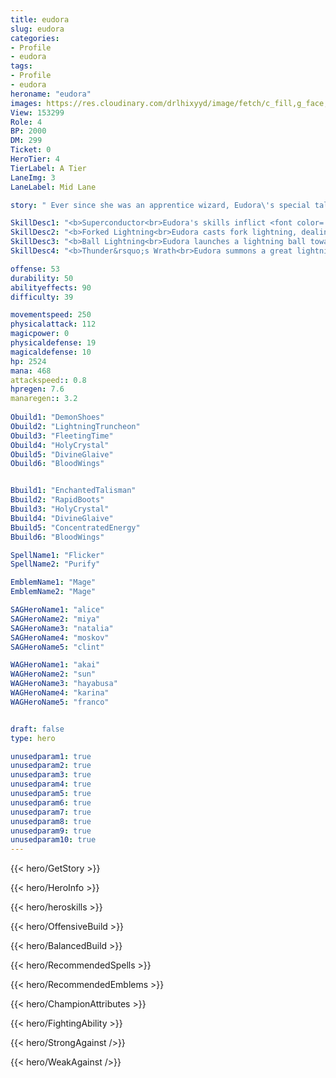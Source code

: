```yaml
---
title: eudora
slug: eudora
categories: 
- Profile 
- eudora
tags: 
- Profile
- eudora
heroname: "eudora"
images: https://res.cloudinary.com/drlhixyyd/image/fetch/c_fill,g_face,f_auto/https://cdn2-build.mobagenie.my.id/p/images/banner/full/eudora.jpg
View: 153299 
Role: 4 
BP: 2000
DM: 299 
Ticket: 0 
HeroTier: 4 
TierLabel: A Tier 
LaneImg: 3
LaneLabel: Mid Lane 

story: " Ever since she was an apprentice wizard, Eudora\'s special talent for controlling lightning always shocked (no pun intended) her many teachers. After a brief period of study, her teachers discovered she had already mastered all they had to teach her. Yearning to continue her progress, Eudora set foot on the road to the Land of Dawn, believing that her lightning magic could reach new heights in that turbulent land. "

SkillDesc1: "<b>Superconductor<br>Eudora's skills inflict <font color='#404495'>(Superconductor)</font> on the target for 3s. Additional effects will be applied when Eudora lands her skills on to targets affected by <font color='#404495'>(Superconductor)</font>."   
SkillDesc2: "<b>Forked Lightning<br>Eudora casts fork lightning, dealing 400<font color='#27C0C7'>( +150% Total Magic Power)</font> <font color='#3B69FF'>(Magic Damage)</font> to enemies in a fan-shaped area in front of her. Enemies affected by <font color='#404495'>(Superconductor)</font> will take 240<font color='#27C0C7'>( +30% Total Magic Power)</font> additional <font color='#3B69FF'>(Magic Damage)</font> after a short delay."   
SkillDesc3: "<b>Ball Lightning<br>Eudora launches a lightning ball toward the target, dealing 350<font color='#27C0C7'>( +80% Total Magic Power)</font> <font color='#3B69FF'>(Magic Damage)</font>, stunning the target for 1.2s and reducing the target's Magic Defense by 20 for 1.8s. If the target is already affected by <font color='#404495'>(Superconductor)</font> before getting struck by the lightning ball, the lightning will split into minor lightning balls and further spread toward up to 3 targets nearby, dealing 175<font color='#27C0C7'>( +40% Total Magic Power)</font> <font color='#3B69FF'>(Magic Damage)</font> and stunning them for 0.6s. The minor lightning balls prioritize enemy heroes over enemy minions."   
SkillDesc4: "<b>Thunder&rsquo;s Wrath<br>Eudora summons a great lightning storm, dealing 480<font color='#27C0C7'>( +180% Total Magic Power)</font> <font color='#3B69FF'>(Magic Damage)</font> to the target. If the target is affected by <font color='#404495'>(Superconductor)</font>, dark clouds will be formed over the target's head. After a 0.8s delay, lightning strikes down from the clouds, dealing 440<font color='#27C0C7'>( +150% Total Magic Power)</font> <font color='#3B69FF'>(Magic Damage)</font> to enemies in the area of effect. Meanwhile, the lightning charges will spread on the ground toward nearby enemies, dealing 360<font color='#27C0C7'>( +150% Total Magic Power)</font> <font color='#3B69FF'>(Magic Damage)</font>."  

offense: 53 
durability: 50 
abilityeffects: 90 
difficulty: 39 

movementspeed: 250
physicalattack: 112
magicpower: 0
physicaldefense: 19
magicaldefense: 10
hp: 2524
mana: 468
attackspeed:: 0.8
hpregen: 7.6
manaregen:: 3.2
 
Obuild1: "DemonShoes"  
Obuild2: "LightningTruncheon" 
Obuild3: "FleetingTime" 
Obuild4: "HolyCrystal" 
Obuild5: "DivineGlaive" 
Obuild6: "BloodWings" 


Bbuild1: "EnchantedTalisman"  
Bbuild2: "RapidBoots" 
Bbuild3: "HolyCrystal" 
Bbuild4: "DivineGlaive" 
Bbuild5: "ConcentratedEnergy" 
Bbuild6: "BloodWings" 

SpellName1: "Flicker" 
SpellName2: "Purify"   

EmblemName1: "Mage" 
EmblemName2: "Mage"    

SAGHeroName1: "alice"
SAGHeroName2: "miya"
SAGHeroName3: "natalia"
SAGHeroName4: "moskov"
SAGHeroName5: "clint"

WAGHeroName1: "akai"
WAGHeroName2: "sun"
WAGHeroName3: "hayabusa"
WAGHeroName4: "karina"
WAGHeroName5: "franco"


draft: false
type: hero

unusedparam1: true
unusedparam2: true
unusedparam3: true
unusedparam4: true
unusedparam5: true
unusedparam6: true
unusedparam7: true
unusedparam8: true
unusedparam9: true
unusedparam10: true
---
```



{{< hero/GetStory >}}

{{< hero/HeroInfo >}}
 
{{< hero/heroskills >}}

{{< hero/OffensiveBuild >}} 

{{< hero/BalancedBuild >}}


{{< hero/RecommendedSpells >}}  

{{< hero/RecommendedEmblems >}}   


{{< hero/ChampionAttributes >}}


{{< hero/FightingAbility >}}

{{< hero/StrongAgainst />}}

{{< hero/WeakAgainst />}}
